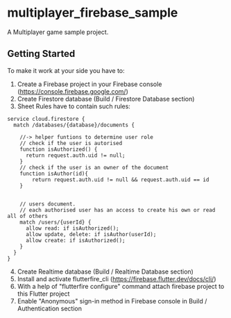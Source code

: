 # multiplayer_firebase_sample

A Multiplayer game sample project.

## Getting Started

To make it work at your side you have to:
1. Create a Firebase project in your Firebase console (https://console.firebase.google.com/)
2. Create Firestore database (Build / Firestore Database section)
3. Sheet Rules have to contain such rules:
```
service cloud.firestore {
  match /databases/{database}/documents {
  	
    //-> helper funtions to determine user role
    // check if the user is autorised
    function isAuthorized() {
      return request.auth.uid != null;
    }
    // check if the user is an owner of the document
    function isAuthor(id){
    	return request.auth.uid != null && request.auth.uid == id
    }
    
    
    // users document. 
    // each authorised user has an access to create his own or read all of others
    match /users/{userId} {
      allow read: if isAuthorized();
      allow update, delete: if isAuthor(userId);
      allow create: if isAuthorized();
    }
  }
}
```

4. Create Realtime database (Build / Realtime Database section)
5. Install and activate flutterfire_cli (https://firebase.flutter.dev/docs/cli/)
6. With a help of "flutterfire configure" command attach firebase project to this Flutter project
7. Enable "Anonymous" sign-in method in Firebase console in Build / Authentication section
   
